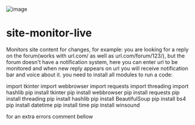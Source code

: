 ![image](https://github.com/MatikDiaz/site-monitor-live/assets/86210843/a3a7843d-1b73-461e-aad7-e396e8615cd3)

# site-monitor-live
Monitors site content for changes, for example: you are looking for a reply on the forum(works with url.com/ as well as url.com/forum/123/), but the forum doesn't have a notification system, here you can enter url to be monitored and when new reply appears on url you will receive notification bar and voice about it.
you need to install all modules to run a code:

import tkinter
import webbrowser
import requests
import threading
import hashlib
pip install tkinter
pip install webbrowser
pip install requests
pip install threading
pip install hashlib
pip install BeautifulSoup
pip install bs4
pip install datetime
pip install time
pip install winsound 

for an extra errors comment bellow





